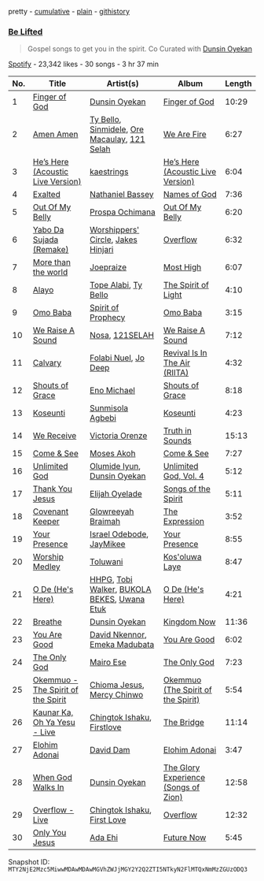 pretty - [cumulative](/playlists/cumulative/37i9dQZF1DXbqtyDNQsEFL.md) - [plain](/playlists/plain/37i9dQZF1DXbqtyDNQsEFL) - [githistory](https://github.githistory.xyz/mackorone/spotify-playlist-archive/blob/main/playlists/plain/37i9dQZF1DXbqtyDNQsEFL)

### [Be Lifted ](https://open.spotify.com/playlist/37i9dQZF1DXbqtyDNQsEFL)

> Gospel songs to get you in the spirit\. Co Curated with  <a href="https://open.spotify.com/artist/49BZ6sJNhvubVBsomYuLFM?si=k29csgK5SCS3Jxvbb4BFqg"> Dunsin Oyekan </a>

[Spotify](https://open.spotify.com/user/spotify) - 23,342 likes - 30 songs - 3 hr 37 min

| No. | Title | Artist(s) | Album | Length |
|---|---|---|---|---|
| 1 | [Finger of God](https://open.spotify.com/track/0PzVi2LFRDKt7jKB2ZJg2l) | [Dunsin Oyekan](https://open.spotify.com/artist/49BZ6sJNhvubVBsomYuLFM) | [Finger of God](https://open.spotify.com/album/2UUEEh4jFo36T6nDf6Hpbh) | 10:29 |
| 2 | [Amen Amen](https://open.spotify.com/track/45beXwi0eSva0HfDDZJhjR) | [Ty Bello](https://open.spotify.com/artist/2iWK4awJAvQtgg1cUHaU9J), [Sinmidele](https://open.spotify.com/artist/0xmUZqkqmJfezc0fzyfboj), [Ore Macaulay](https://open.spotify.com/artist/2yK1FYSA1D1hTNFD0rFhrD), [121 Selah](https://open.spotify.com/artist/0FjCYT4l6k77uJhK7arnh5) | [We Are Fire](https://open.spotify.com/album/1MBjBNMOTSu2ikfJlt3SIY) | 6:27 |
| 3 | [He’s Here \(Acoustic Live Version\)](https://open.spotify.com/track/7vICvbajavcYKgm9xjLwnk) | [kaestrings](https://open.spotify.com/artist/7eEP4TA1RioDH3OBKPcQEC) | [He’s Here \(Acoustic Live Version\)](https://open.spotify.com/album/7hu9MzBVuIvzRcPeKRbPKf) | 6:04 |
| 4 | [Exalted](https://open.spotify.com/track/5fzrSMisZDfevOeNYX3a7j) | [Nathaniel Bassey](https://open.spotify.com/artist/1ukmGETCwXTbgrTrkRDnmn) | [Names of God](https://open.spotify.com/album/3WCZbOcvzRlzyEnRVPtKQF) | 7:36 |
| 5 | [Out Of My Belly](https://open.spotify.com/track/19OhFys7Cga8g5sHHSY7hE) | [Prospa Ochimana](https://open.spotify.com/artist/4tFkCYyWjDUXCHKqBpqw4g) | [Out Of My Belly](https://open.spotify.com/album/5Ro7tNG0TSpe3E1ynWvKRx) | 6:20 |
| 6 | [Yabo Da Sujada \(Remake\)](https://open.spotify.com/track/23RE8EyR2GHxgh5ndXAJ65) | [Worshippers' Circle](https://open.spotify.com/artist/0ifftjfVRe5U2xnyKXVUpd), [Jakes Hinjari](https://open.spotify.com/artist/0vHke5zDphp49XceKxztGu) | [Overflow](https://open.spotify.com/album/6O7bLJ0d9fXFfsK2JQ7I4h) | 6:32 |
| 7 | [More than the world](https://open.spotify.com/track/60m6IGnuQ5RGKJhfrGtGmy) | [Joepraize](https://open.spotify.com/artist/36zaJBikfrPslhG3cYnv8s) | [Most High](https://open.spotify.com/album/4DmICvVxirmdQzjbuXEfzS) | 6:07 |
| 8 | [Alayo](https://open.spotify.com/track/6C3VOdOfte4tMLFZT3fOeH) | [Tope Alabi](https://open.spotify.com/artist/1WDoaSGtFrO4ZPMZqLiaEU), [Ty Bello](https://open.spotify.com/artist/2iWK4awJAvQtgg1cUHaU9J) | [The Spirit of Light](https://open.spotify.com/album/1grxa0bu0S0u98pDXNnFSg) | 4:10 |
| 9 | [Omo Baba](https://open.spotify.com/track/6Cq9fb1yZMQ7ZljGQLkkSJ) | [Spirit of Prophecy](https://open.spotify.com/artist/47QqOqn5ySXFRyTezxJRBF) | [Omo Baba](https://open.spotify.com/album/4bup49mjtfuz6vRg1a2Uw2) | 3:15 |
| 10 | [We Raise A Sound](https://open.spotify.com/track/7zwSMMJkrRJNvxFO9w42nA) | [Nosa](https://open.spotify.com/artist/2L0sgYLzuz1GstJlck2kU4), [121SELAH](https://open.spotify.com/artist/3D0PnJS2WA0lgjLgMz0Oqq) | [We Raise A Sound](https://open.spotify.com/album/6IKqbpqiyP91QFtvKTKLEU) | 7:12 |
| 11 | [Calvary](https://open.spotify.com/track/6VZNytD5nlpuLRV2btnA0w) | [Folabi Nuel](https://open.spotify.com/artist/0zBTbtoYVNCJmbN3MWHcRe), [Jo Deep](https://open.spotify.com/artist/6JmdRYb0w7KXprNnxUOj8o) | [Revival Is In The Air \(RIITA\)](https://open.spotify.com/album/0orflQml5JM4Qj6C1OttFB) | 4:32 |
| 12 | [Shouts of Grace](https://open.spotify.com/track/5mNRAl8irEpB8Nuq04UqSG) | [Eno Michael](https://open.spotify.com/artist/4gG4TRziJfH2Tjo5fUqqdk) | [Shouts of Grace](https://open.spotify.com/album/4SLDYrRz9OuqqY9ZoC0izS) | 8:18 |
| 13 | [Koseunti](https://open.spotify.com/track/2crS3DOA1Gmf7Y8cXVrvas) | [Sunmisola Agbebi](https://open.spotify.com/artist/7fJd7w897ouOZzDc6e3oyU) | [Koseunti](https://open.spotify.com/album/5VfphiFcALVuNvfscznY4Z) | 4:23 |
| 14 | [We Receive](https://open.spotify.com/track/4kGAazr7iKd4ZXOtbR1mW7) | [Victoria Orenze](https://open.spotify.com/artist/4NS4onS3tvVfCJk2sJ7vso) | [Truth in Sounds](https://open.spotify.com/album/0wQ2rB1CLrUZlsYROvBDyq) | 15:13 |
| 15 | [Come & See](https://open.spotify.com/track/3Mvw1n1cbjNvyH4QRvaj09) | [Moses Akoh](https://open.spotify.com/artist/6mUEeS22r3xn9ksKKgENrT) | [Come & See](https://open.spotify.com/album/2jt2SWpIkCZ8ECPo2Y9f6k) | 7:27 |
| 16 | [Unlimited God](https://open.spotify.com/track/15KX1ukuGFhPVhziOMzmxs) | [Olumide Iyun](https://open.spotify.com/artist/7s4JPpeVPMOGeS3eODEheL), [Dunsin Oyekan](https://open.spotify.com/artist/49BZ6sJNhvubVBsomYuLFM) | [Unlimited God, Vol\. 4](https://open.spotify.com/album/4MnjOxY34Yi4NrIYPb2V1V) | 5:12 |
| 17 | [Thank You Jesus](https://open.spotify.com/track/0ckaJapxvZXRheLq71K2bC) | [Elijah Oyelade](https://open.spotify.com/artist/2oRaSHeT9xVpXFvon3U4ak) | [Songs of the Spirit](https://open.spotify.com/album/4VT477X1Zs9XZkevo0dVEf) | 5:11 |
| 18 | [Covenant Keeper](https://open.spotify.com/track/3oHMTQYoGL1eEAqFDK4bRh) | [Glowreeyah Braimah](https://open.spotify.com/artist/4xn29UFDYZE3V9knQ2JSh1) | [The Expression](https://open.spotify.com/album/1DTO9Qm1Cx2nVKzMbuwrMm) | 3:52 |
| 19 | [Your Presence](https://open.spotify.com/track/6aqzwVVsawK5WSmlqleua4) | [Israel Odebode](https://open.spotify.com/artist/5OI7lbxEo6Aful1qsoBlnk), [JayMikee](https://open.spotify.com/artist/1If5luzGOiRqMAlwPchSS2) | [Your Presence](https://open.spotify.com/album/4jvUvzmRzwUWu74HtHYrLW) | 8:55 |
| 20 | [Worship Medley](https://open.spotify.com/track/7HkX83YLeW3kh0qHnOshsJ) | [Toluwani](https://open.spotify.com/artist/43ANlDUE9h33tYuIQCmHj5) | [Kos'oluwa Laye](https://open.spotify.com/album/59mTp41rtwoWJG1oIZ9l7v) | 8:47 |
| 21 | [O De \(He's Here\)](https://open.spotify.com/track/6rkjS1nefV5SMIZOLD9I5D) | [HHPG](https://open.spotify.com/artist/2aoTlgNAkhR2yHzNvfC1pM), [Tobi Walker](https://open.spotify.com/artist/5lWnHXLsUJDZ9gfcvovpxW), [BUKOLA BEKES](https://open.spotify.com/artist/2dNXRI4NkBERMYl4x5dcxR), [Uwana Etuk](https://open.spotify.com/artist/1vUtm6BcZuvgWqlhCUF2M3) | [O De \(He's Here\)](https://open.spotify.com/album/102OKbemB8VGg6OGjBRAba) | 4:21 |
| 22 | [Breathe](https://open.spotify.com/track/2GBaCowYlscaEClL9bciuL) | [Dunsin Oyekan](https://open.spotify.com/artist/49BZ6sJNhvubVBsomYuLFM) | [Kingdom Now](https://open.spotify.com/album/2M2BBowaeYPd211IYmKNqn) | 11:36 |
| 23 | [You Are Good](https://open.spotify.com/track/6qLxoas1ij6wB5IQfGRfbb) | [David Nkennor](https://open.spotify.com/artist/4IunI41jLkKQaKyb3dYESN), [Emeka Madubata](https://open.spotify.com/artist/7vFHoTAS5vHsxPg6z8eJDk) | [You Are Good](https://open.spotify.com/album/0T0KinelR7KZar1y6JiQPn) | 6:02 |
| 24 | [The Only God](https://open.spotify.com/track/6jriZl0MvIiURIS64fSqfO) | [Mairo Ese](https://open.spotify.com/artist/78QoE7x1Wt8whxsUItnwm9) | [The Only God](https://open.spotify.com/album/0oCDl8tXWW4izMRgXnTzNf) | 7:23 |
| 25 | [Okemmuo \- The Spirit of the Spirit](https://open.spotify.com/track/1sK5xKa8ewU1g6oPngoAeq) | [Chioma Jesus](https://open.spotify.com/artist/7GNY8eqnvkcMvJp1jrETa4), [Mercy Chinwo](https://open.spotify.com/artist/68ra9ISZg5HZYwKaPtKvMp) | [Okemmuo \(The Spirit of the Spirit\)](https://open.spotify.com/album/6BIkUGVK0K4LRoebCTGG6s) | 5:54 |
| 26 | [Kaunar Ka, Oh Ya Yesu \- Live](https://open.spotify.com/track/07yKdaV1fiTDgiZKOcTp13) | [Chingtok Ishaku](https://open.spotify.com/artist/1lwlqct7jFtSjSvId0bxOQ), [Firstlove](https://open.spotify.com/artist/6JYa5mchuanBIFD4QDTg84) | [The Bridge](https://open.spotify.com/album/0hpcHJ05OUYD81SFjR2odm) | 11:14 |
| 27 | [Elohim Adonai](https://open.spotify.com/track/5dIj0tNjsEeF1h2QfnrGDo) | [David Dam](https://open.spotify.com/artist/1vNw15c6UztXmCZTCwTPdc) | [Elohim Adonai](https://open.spotify.com/album/3u20aiiz0pNhRvOWiXuvvN) | 3:47 |
| 28 | [When God Walks In](https://open.spotify.com/track/38NkJdwVwSzezWnenSYR4A) | [Dunsin Oyekan](https://open.spotify.com/artist/49BZ6sJNhvubVBsomYuLFM) | [The Glory Experience \(Songs of Zion\)](https://open.spotify.com/album/5CekMpHMo17ilQctFxI6TT) | 12:58 |
| 29 | [Overflow \- Live](https://open.spotify.com/track/5fGEWpEGRbeqiSx0BFM4ri) | [Chingtok Ishaku](https://open.spotify.com/artist/1lwlqct7jFtSjSvId0bxOQ), [First Love](https://open.spotify.com/artist/5NvCvGYLahLQcc7s5AqMfJ) | [Overflow](https://open.spotify.com/album/6HTnAGRH2XzNOd0jaO482B) | 12:32 |
| 30 | [Only You Jesus](https://open.spotify.com/track/4FlcVpYoYw84TFQyIr7oH8) | [Ada Ehi](https://open.spotify.com/artist/27aJyju2K5sLLiCgZKemnt) | [Future Now](https://open.spotify.com/album/4vcO7GRBDd8zYwZEkzSLIJ) | 5:45 |

Snapshot ID: `MTY2NjE2Mzc5MiwwMDAwMDAwMGVhZWJjMGY2Y2Q2ZTI5NTkyN2FlMTQxNmMzZGUzODQ3`
